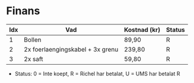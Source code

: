 # Finans


Idx|Vad                              | Kostnad (kr) |Status 
---|---------------------------------|--------------|----
1  |Bollen                           |  89,90       |R
2  |2x foerlaengingskabel + 3x grenu | 239,80       |R
3  |2x saft                          |  59,80       |R

 * Status: 0 = Inte koept, R = Richel har betalat, U = UMS har betalat R

